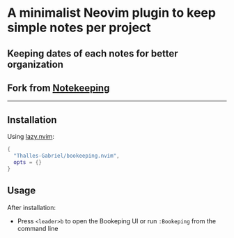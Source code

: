 # A minimalist Neovim plugin to keep simple notes per project 

## Keeping dates of each notes for better organization

## Fork from [Notekeeping](https://github.com/ricarim/notekeeper.nvim/)
---

## Installation

Using [lazy.nvim](https://github.com/folke/lazy.nvim):

```lua
{
  "Thalles-Gabriel/bookeeping.nvim",
  opts = {}
}
```

## Usage 

After installation:
- Press `<leader>b` to open the Bookeping UI or run `:Bookeping` from the command line




